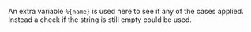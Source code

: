 An extra variable `%{name}` is used here to see if any of the cases applied.
Instead a check if the string is still empty could be used.
